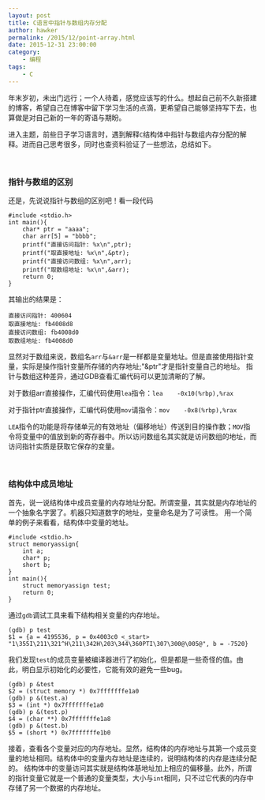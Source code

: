 ```yaml
---
layout: post
title: C语言中指针与数组内存分配
author: hawker
permalink: /2015/12/point-array.html
date: 2015-12-31 23:00:00
category:
    - 编程
tags:
    - C
---
```

年末岁初，未出门远行；一个人待着，感觉应该写的什么。想起自己前不久新搭建的博客，希望自己在博客中留下学习生活的点滴，更希望自己能够坚持写下去，也算做是对自己新的一年的寄语与期盼。

进入主题，前些日子学习语言时，遇到解释`C`结构体中指针与数组内存分配的解释。进而自己思考很多，同时也查资料验证了一些想法，总结如下。

&nbsp;

### 指针与数组的区别

还是，先说说指针与数组的区别吧！看一段代码

    #include <stdio.h>
    int main(){
        char* ptr = "aaaa";
        char arr[5] = "bbbb";
        printf("直接访问指针: %x\n",ptr);
        printf("取直接地址: %x\n",&ptr);
        printf("直接访问数组: %x\n",arr);
        printf("取数组地址: %x\n",&arr);
        return 0;
    }

其输出的结果是：

    直接访问指针: 400604
    取直接地址: fb4008d8
    直接访问数组: fb4008d0
    取数组地址: fb4008d0

显然对于数组来说，数组名`arr`与`&arr`是一样都是变量地址。但是直接使用指针变量，实际是操作指针变量所存储的内存地址;"&ptr"才是指针变量自己的地址。
指针与数组这种差异，通过GDB查看汇编代码可以更加清晰的了解。

对于数组arr直接操作，汇编代码使用`lea`指令：`lea    -0x10(%rbp),%rax`

对于指针ptr直接操作，汇编代码使用`mov`请指令：`mov    -0x8(%rbp),%rax`

`LEA`指令的功能是将存储单元的有效地址（偏移地址）传送到目的操作数；`MOV`指令将变量中的值放到新的寄存器中。所以访问数组名其实就是访问数组的地址，而访问指针实质是获取它保存的变量。

&nbsp;

### 结构体中成员地址

首先，说一说结构体中成员变量的内存地址分配。所谓变量，其实就是内存地址的一个抽象名字罢了。机器只知道数字的地址，变量命名是为了可读性。
用一个简单的例子来看看，结构体中变量的地址。

    #include <stdio.h>
    struct memoryassign{
        int a;
        char* p;
        short b;
    }
    int main(){
        struct memoryassign test;
        return 0;
    }

通过`gdb`调试工具来看下结构相关变量的内存地址。

    (gdb) p test
    $1 = {a = 4195536, p = 0x4003c0 <_start> "1\355I\211\321^H\211\342H\203\344\360PTI\307\300@\005@", b = -7520}

我们发现`test`的成员变量被编译器进行了初始化，但是都是一些奇怪的值。由此，明白显示初始化的必要性，它能有效的避免一些bug。

    (gdb) p &test
    $2 = (struct memory *) 0x7fffffffe1a0
    (gdb) p &(test.a)
    $3 = (int *) 0x7fffffffe1a0
    (gdb) p &(test.p)
    $4 = (char **) 0x7fffffffe1a8
    (gdb) p &(test.b)
    $5 = (short *) 0x7fffffffe1b0

接着，查看各个变量对应的内存地址。显然，结构体的内存地址与其第一个成员变量的地址相同。结构体中的变量内存地址是连续的，说明结构体的内存是连续分配的。
结构体中的变量访问其实就是结构体基地址加上相应的偏移量。此外，所谓的指针变量它就是一个普通的变量类型，大小与`int`相同，只不过它代表的内存中存储了另一个数据的内存地址。

